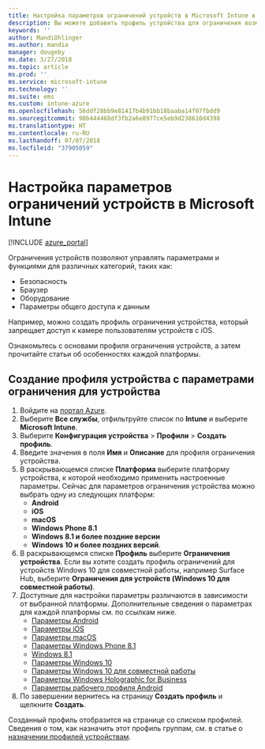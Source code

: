 ```yaml
---
title: Настройка параметров ограничений устройств в Microsoft Intune в Azure | Документы Майкрософт
description: Вы можете добавить профиль устройства для ограничения возможностей на устройствах Android, macOS, iOS, Windows Phone и Windows 10 в Microsoft Intune.
keywords: ''
author: MandiOhlinger
ms.author: mandia
manager: dougeby
ms.date: 3/27/2018
ms.topic: article
ms.prod: ''
ms.service: microsoft-intune
ms.technology: ''
ms.suite: ems
ms.custom: intune-azure
ms.openlocfilehash: 56ddf28bb9e81417b4b91bb18baaba14f07fbdd9
ms.sourcegitcommit: 98b444468df3fb2a6e8977ce5eb9d238610d4398
ms.translationtype: HT
ms.contentlocale: ru-RU
ms.lasthandoff: 07/07/2018
ms.locfileid: "37905059"
---
```

# <a name="configure-device-restriction-settings-in-microsoft-intune"></a>Настройка параметров ограничений устройств в Microsoft Intune

[!INCLUDE [azure_portal](./includes/azure_portal.md)]

Ограничения устройств позволяют управлять параметрами и функциями для различных категорий, таких как:
- Безопасность
- Браузер
- Оборудование
- Параметры общего доступа к данным

Например, можно создать профиль ограничения устройства, который запрещает доступ к камере пользователям устройств с iOS.

Ознакомьтесь с основами профиля ограничения устройств, а затем прочитайте статьи об особенностях каждой платформы.

## <a name="create-a-device-profile-containing-device-restriction-settings"></a>Создание профиля устройства с параметрами ограничения для устройства

1. Войдите на [портал Azure](https://portal.azure.com).
2. Выберите **Все службы**, отфильтруйте список по **Intune** и выберите **Microsoft Intune**.
3. Выберите **Конфигурация устройства** > **Профили** > **Создать профиль**.
4. Введите значения в поля **Имя** и **Описание** для профиля ограничения устройства.
5. В раскрывающемся списке **Платформа** выберите платформу устройства, к которой необходимо применить настроенные параметры. Сейчас для параметров ограничения устройства можно выбрать одну из следующих платформ:
    - **Android**
    - **iOS**
    - **macOS**
    - **Windows Phone 8.1**
    - **Windows 8.1 и более поздние версии**
    - **Windows 10 и более поздних версий**.
6. В раскрывающемся списке **Профиль** выберите **Ограничения устройства**. Если вы хотите создать профиль ограничений для устройств Windows 10 для совместной работы, например Surface Hub, выберите **Ограничения для устройств (Windows 10 для совместной работы)**.
7. Доступные для настройки параметры различаются в зависимости от выбранной платформы. Дополнительные сведения о параметрах для каждой платформы см. по ссылкам ниже.
    - [Параметры Android](device-restrictions-android.md)
    - [Параметры iOS](device-restrictions-ios.md)
    - [Параметры macOS](device-restrictions-macos.md)
    - [Параметры Windows Phone 8.1](device-restrictions-windows-phone-8-1.md)
    - [Windows 8.1](device-restrictions-windows-8-1.md)
    - [Параметры Windows 10](device-restrictions-windows-10.md)
    - [Параметры Windows 10 для совместной работы](device-restrictions-windows-10-teams.md)
    - [Параметры Windows Holographic for Business](device-restrictions-windows-holographic.md)
    - [Параметры рабочего профиля Android](device-restrictions-android-for-work.md)
8. По завершении вернитесь на страницу **Создать профиль** и щелкните **Создать**.

Созданный профиль отобразится на странице со списком профилей.
Сведения о том, как назначить этот профиль группам, см. в статье о [назначении профилей устройствам](device-profile-assign.md).

<!--  Removing image as part of design review; retaining source until we known the disposition.

## Example of device restriction settings

In this high-level example, you'll create a device restriction policy that blocks the use of the built-in camera app on Android devices.

![How to disable the camera on Android devices](./media/disable-android-camera.png)

-->
